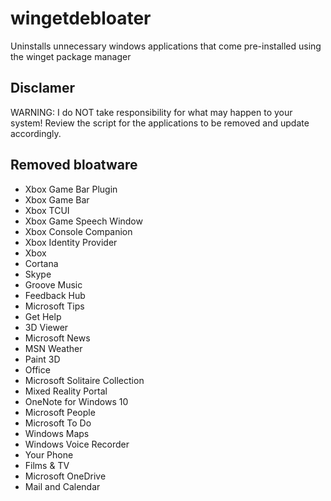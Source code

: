 # wingetdebloater
Uninstalls unnecessary windows applications that come pre-installed using the winget package manager

## Disclamer
WARNING: I do NOT take responsibility for what may happen to your system!
Review the script for the applications to be removed and update accordingly.

## Removed bloatware
- Xbox Game Bar Plugin
- Xbox Game Bar
- Xbox TCUI
- Xbox Game Speech Window
- Xbox Console Companion
- Xbox Identity Provider
- Xbox
- Cortana
- Skype
- Groove Music
- Feedback Hub
- Microsoft Tips
- Get Help
- 3D Viewer
- Microsoft News
- MSN Weather
- Paint 3D
- Office
- Microsoft Solitaire Collection
- Mixed Reality Portal
- OneNote for Windows 10
- Microsoft People
- Microsoft To Do
- Windows Maps
- Windows Voice Recorder
- Your Phone
- Films & TV
- Microsoft OneDrive
- Mail and Calendar
